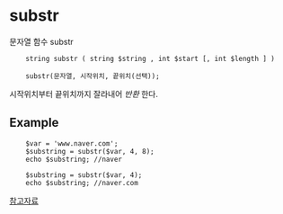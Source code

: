 # substr

문자열 함수 substr

        string substr ( string $string , int $start [, int $length ] )

        substr(문자열, 시작위치, 끝위치(선택));

시작위치부터 끝위치까지 잘라내어 _반환_ 한다.

## Example

        $var = 'www.naver.com';
        $substring = substr($var, 4, 8);
        echo $substring; //naver

        $substring = substr($var, 4);
        echo $substring; //naver.com


[참고자료](http://php.net/manual/kr/function.substr.php)
